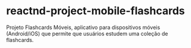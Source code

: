 # reactnd-project-mobile-flashcards
Projeto Flashcards Móveis, aplicativo para dispositivos móveis (Android/iOS) que permite que usuários estudem uma coleção de flashcards.
